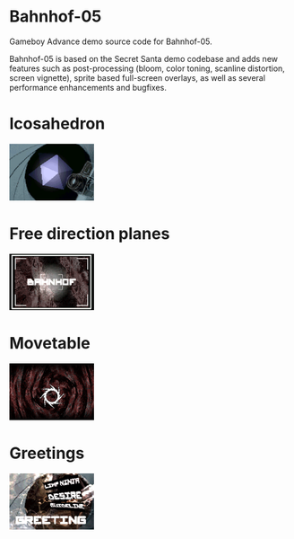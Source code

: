 # Bahnhof-05
Gameboy Advance demo source code for Bahnhof-05.

Bahnhof-05 is based on the Secret Santa demo codebase and adds new features such as post-processing (bloom, color toning, scanline distortion, screen vignette), sprite based full-screen overlays, as well as several performance enhancements and bugfixes.

# Icosahedron
<img src="https://github.com/nkeetels/Bahnhof-05/blob/main/Screenshots/effect_icosahedron.png" width="30%" height="30%"></img>

# Free direction planes
<img src="https://github.com/nkeetels/Bahnhof-05/blob/main/Screenshots/effect_raytracing.png" width="30%" height="30%"></img>

# Movetable
<img src="https://github.com/nkeetels/Bahnhof-05/blob/main/Screenshots/effect_movetable.png" width="30%" height="30%"></img>

# Greetings
<img src="https://github.com/nkeetels/Bahnhof-05/blob/main/Screenshots/effect_greetings.png" width="30%" height="30%"></img>

